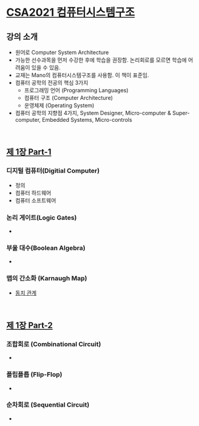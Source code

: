 # [CSA2021 컴퓨터시스템구조](https://www.youtube.com/playlist?list=PLc8fQ-m7b1hCHTT7VH2oo0Ng7Et096dYc)

## 강의 소개
- 원어로 Computer System Architecture
- 가능한 선수과목을 먼저 수강한 후에 학습을 권장함. 논리회로를 모르면 학습에 어려움이 있을 수 있음.
- 교재는 Mano의 컴퓨터시스템구조를 사용함. 이 책이 표준임.
- 컴퓨터 공학의 전공의 핵심 3가지
  - 프로그래밍 언어 (Programming Languages)
  - 컴퓨터 구조 (Computer Architecture)
  - 운영체제 (Operating System)
- 컴퓨터 공학의 지향점 4가지, System Designer, Micro-computer & Super-computer, Embedded Systems, Micro-controls

&nbsp;

## [제 1장 Part-1](https://www.youtube.com/watch?v=SG89LOgT7Vc&list=PLc8fQ-m7b1hCHTT7VH2oo0Ng7Et096dYc&index=2)

### 디지털 컴퓨터(Digitial Computer)

- 정의
- 컴퓨터 하드웨어
- 컴퓨터 소프트웨어

### 논리 게이트(Logic Gates)
- 

### 부울 대수(Boolean Algebra)
- 

### 맵의 간소화 (Karnaugh Map)
- [동치 관계](/이산수학/동치-관계.md)

&nbsp;

## [제 1장 Part-2](https://www.youtube.com/watch?v=gn5z3Un_qqM&list=PLc8fQ-m7b1hCHTT7VH2oo0Ng7Et096dYc&index=3)

### 조합회로 (Combinational Circuit)
- 

### 플립플롭 (Flip-Flop)
- 

### 순차회로 (Sequential Circuit)
- 
